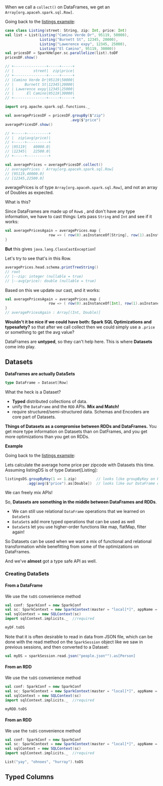 When we call a `collect()` on DataFrames,  we get an `Array[org.apaceh.spark.sql.Row]`.

Going back to the [listings example](https://github.com/rohitvg/scala-spark-4/wiki/DataFrames-(1)#example):

```scala
case class Listing(street: String, zip: Int, price: Int)
val list = List(Listing("Camino Verde Dr", 95119, 50000),
                Listing("Burnett St", 12345, 20000),
                Listing("Lawerence expy", 12345, 25000),
                Listing("El Camino", 95119, 30000))
val pricesDF = SparkHelper.sc.parallelize(list).toDF
pricesDF.show()

// +---------------+-----+-----+
// |         street|  zip|price|
// +---------------+-----+-----+
// |Camino Verde Dr|95119|50000|
// |     Burnett St|12345|20000|
// | Lawerence expy|12345|25000|
// |      El Camino|95119|30000|
// +---------------+-----+-----+

import org.apache.spark.sql.functions._

val averagePricesDF = pricesDF.groupBy($"zip")
                              .avg($"price")
averagePricesDF.show()

// +-----+----------+
// |  zip|avg(price)|
// +-----+----------+
// |95119|   40000.0|
// |12345|   22500.0|
// +-----+----------+

val averagePrices = averagePricesDF.collect()
// averagePrices : Array[org.apaceh.spark.sql.Row]
// [95119,40000.0]
// [12345,22500.0]
```
averagePrices is of type `Array[org.apaceh.spark.sql.Row]`, and not an array of Doubles as expected.

What is this?

Since DataFrames are made up of `Row`s , and don't have any type information, we have to cast things:
Lets pass `String` and `Int` and see if it works:
```scala
val averagePricesAgain = averagePrices.map {
                    row => ( row(0).asInstanceOf[String], row(1).asInstanceOf[Int] )
}
```

**But** this gives `java.lang.ClassCastException`!

Let's try to see that's in this Row.

```scala
averagePrices.head.schema.printTreeString()
// root
// |--zip: integer (nullable = true)
// |--avg(price): double (nullable = true)

```

Based on this we update our cast, and it works:

```scala
val averagePricesAgain = averagePrices.map {
                    row => ( row(0).asInstanceOf[Int], row(1).asInstanceOf[Double] ) // Ew - hard to read!
}
// averagePricesAgain : Array[(Int, Double)]
```

**Wouldn't it be nice if we could have both: Spark SQL Optimizations and typesafety?** so that after we call collect then we could simply use a `.price` or something to get the avg value?

DataFrames are **untyped**, so they can't help here. This is where **Datasets** come into play.

## Datasets

**DataFrames are actually DataSets**

```scala
type DataFrame = Dataset[Row]
```

What the heck is a Dataset?

* **Typed** distributed collections of data.
* unify the `DataFrame` and the `RDD` APIs. **Mix and Match!**
* require structured/semi-structured data. Schemas and Encoders are core part of Datasets.

**Things of Datasets as a compromise between RDDs and DataFrames.** You get more type information on Datasets than on DatFrames, and you get more optimizations than you get on RDDs.

**Example**

Going back to the [listings example](https://github.com/rohitvg/scala-spark-4/wiki/DataFrames-(1)#example):

Lets calculate the average home price per zipcode with Datasets this time. Assuming listingDS is of type Dataset[Listing]:

```scala
listingsDS.groupByKey(1 => 1.zip)         // looks like groupByKey on RDDs!
          .agg(avg($"price").as[Double])  // looks like our DataFrame operators!
```

We can freely mix APIs!

So, **Datasets are something in the middle between DataFrames and RDDs**. 

* We can still use relational `DataFrame` operations that we learned on `DataSet`s
* `DataSet`s add more typed operations that can be used as well
* `DataSet`s let you use higher-order functions like map, flatMap, filter again!

So Datasets can be used when we want a mix of functional and relational transformation while benefitting from some of the optimizations on DataFrames.

And we've **almost** got a type safe API as well.

### Creating DataSets

#### From a DataFrame

We use the `toDS` convenience method

```scala
val conf: SparkConf = new SparkConf
val sc: SparkContext = new SparkContext(master = "local[*]", appName = "foo", conf)
val sqlContext = new SQLContext(sc)
import sqlContext.implicits._  //required

myDF.toDS
```

Note that it is often desirable to read in data from JSON file, which can be done with the read method on the `SparkSession` object like we saw in previous sessions, and then converted to a Dataset:

```scala
val myDS = sparkSession.read.json("people.json"").as[Person]
```

#### From an RDD

We use the `toDS` convenience method

```scala
val conf: SparkConf = new SparkConf
val sc: SparkContext = new SparkContext(master = "local[*]", appName = "foo", conf)
val sqlContext = new SQLContext(sc)
import sqlContext.implicits._  //required

myRDD.toDS
```

#### From an RDD
We use the `toDS` convenience method

```scala
val conf: SparkConf = new SparkConf
val sc: SparkContext = new SparkContext(master = "local[*]", appName = "foo", conf)
val sqlContext = new SQLContext(sc)
import sqlContext.implicits._  //required

List("yay", "ohnoes", "hurray").toDS
```

## Typed Columns


